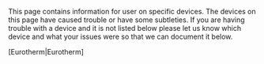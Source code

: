 This page contains information for user on specific devices. The devices on this page have caused trouble or have some subtleties. If you are having trouble with a device and it is not listed below please let us know which device and what your issues were so that we can document it below.

[Eurotherm|Eurotherm]
